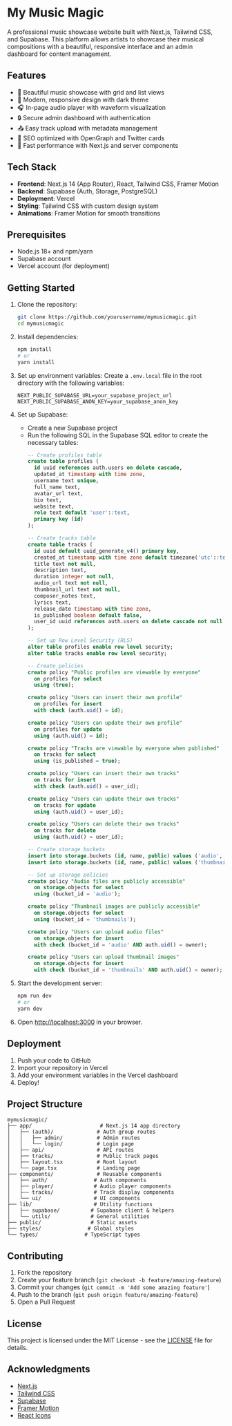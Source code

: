 # My Music Magic

A professional music showcase website built with Next.js, Tailwind CSS, and Supabase. This platform allows artists to showcase their musical compositions with a beautiful, responsive interface and an admin dashboard for content management.

## Features

- 🎵 Beautiful music showcase with grid and list views
- 🎨 Modern, responsive design with dark theme
- 🎧 In-page audio player with waveform visualization
- 🔒 Secure admin dashboard with authentication
- 📤 Easy track upload with metadata management
- 🎯 SEO optimized with OpenGraph and Twitter cards
- 🚀 Fast performance with Next.js and server components

## Tech Stack

- **Frontend**: Next.js 14 (App Router), React, Tailwind CSS, Framer Motion
- **Backend**: Supabase (Auth, Storage, PostgreSQL)
- **Deployment**: Vercel
- **Styling**: Tailwind CSS with custom design system
- **Animations**: Framer Motion for smooth transitions

## Prerequisites

- Node.js 18+ and npm/yarn
- Supabase account
- Vercel account (for deployment)

## Getting Started

1. Clone the repository:
   ```bash
   git clone https://github.com/yourusername/mymusicmagic.git
   cd mymusicmagic
   ```

2. Install dependencies:
   ```bash
   npm install
   # or
   yarn install
   ```

3. Set up environment variables:
   Create a `.env.local` file in the root directory with the following variables:
   ```env
   NEXT_PUBLIC_SUPABASE_URL=your_supabase_project_url
   NEXT_PUBLIC_SUPABASE_ANON_KEY=your_supabase_anon_key
   ```

4. Set up Supabase:
   - Create a new Supabase project
   - Run the following SQL in the Supabase SQL editor to create the necessary tables:
     ```sql
     -- Create profiles table
     create table profiles (
       id uuid references auth.users on delete cascade,
       updated_at timestamp with time zone,
       username text unique,
       full_name text,
       avatar_url text,
       bio text,
       website text,
       role text default 'user'::text,
       primary key (id)
     );

     -- Create tracks table
     create table tracks (
       id uuid default uuid_generate_v4() primary key,
       created_at timestamp with time zone default timezone('utc'::text, now()) not null,
       title text not null,
       description text,
       duration integer not null,
       audio_url text not null,
       thumbnail_url text not null,
       composer_notes text,
       lyrics text,
       release_date timestamp with time zone,
       is_published boolean default false,
       user_id uuid references auth.users on delete cascade not null
     );

     -- Set up Row Level Security (RLS)
     alter table profiles enable row level security;
     alter table tracks enable row level security;

     -- Create policies
     create policy "Public profiles are viewable by everyone"
       on profiles for select
       using (true);

     create policy "Users can insert their own profile"
       on profiles for insert
       with check (auth.uid() = id);

     create policy "Users can update their own profile"
       on profiles for update
       using (auth.uid() = id);

     create policy "Tracks are viewable by everyone when published"
       on tracks for select
       using (is_published = true);

     create policy "Users can insert their own tracks"
       on tracks for insert
       with check (auth.uid() = user_id);

     create policy "Users can update their own tracks"
       on tracks for update
       using (auth.uid() = user_id);

     create policy "Users can delete their own tracks"
       on tracks for delete
       using (auth.uid() = user_id);

     -- Create storage buckets
     insert into storage.buckets (id, name, public) values ('audio', 'audio', true);
     insert into storage.buckets (id, name, public) values ('thumbnails', 'thumbnails', true);

     -- Set up storage policies
     create policy "Audio files are publicly accessible"
       on storage.objects for select
       using (bucket_id = 'audio');

     create policy "Thumbnail images are publicly accessible"
       on storage.objects for select
       using (bucket_id = 'thumbnails');

     create policy "Users can upload audio files"
       on storage.objects for insert
       with check (bucket_id = 'audio' AND auth.uid() = owner);

     create policy "Users can upload thumbnail images"
       on storage.objects for insert
       with check (bucket_id = 'thumbnails' AND auth.uid() = owner);
     ```

5. Start the development server:
   ```bash
   npm run dev
   # or
   yarn dev
   ```

6. Open [http://localhost:3000](http://localhost:3000) in your browser.

## Deployment

1. Push your code to GitHub
2. Import your repository in Vercel
3. Add your environment variables in the Vercel dashboard
4. Deploy!

## Project Structure

```
mymusicmagic/
├── app/                      # Next.js 14 app directory
│   ├── (auth)/              # Auth group routes
│   │   ├── admin/           # Admin routes
│   │   └── login/           # Login page
│   ├── api/                 # API routes
│   ├── tracks/              # Public track pages
│   ├── layout.tsx           # Root layout
│   └── page.tsx             # Landing page
├── components/              # Reusable components
│   ├── auth/               # Auth components
│   ├── player/             # Audio player components
│   ├── tracks/             # Track display components
│   └── ui/                 # UI components
├── lib/                    # Utility functions
│   ├── supabase/          # Supabase client & helpers
│   └── utils/             # General utilities
├── public/                # Static assets
├── styles/               # Global styles
└── types/               # TypeScript types
```

## Contributing

1. Fork the repository
2. Create your feature branch (`git checkout -b feature/amazing-feature`)
3. Commit your changes (`git commit -m 'Add some amazing feature'`)
4. Push to the branch (`git push origin feature/amazing-feature`)
5. Open a Pull Request

## License

This project is licensed under the MIT License - see the [LICENSE](LICENSE) file for details.

## Acknowledgments

- [Next.js](https://nextjs.org/)
- [Tailwind CSS](https://tailwindcss.com/)
- [Supabase](https://supabase.io/)
- [Framer Motion](https://www.framer.com/motion/)
- [React Icons](https://react-icons.github.io/react-icons/) 